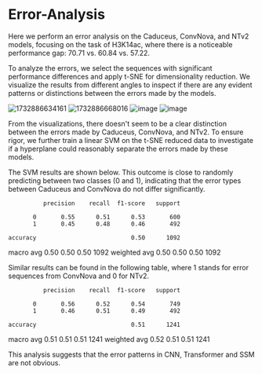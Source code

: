 # Error-Analysis
Here we perform an error analysis on the Caduceus, ConvNova, and NTv2 models, focusing on the task of H3K14ac, where there is a noticeable performance gap: 70.71 vs. 60.84 vs. 57.22.

To analyze the errors, we select the sequences with significant performance differences and apply t-SNE for dimensionality reduction. We visualize the results from different angles to inspect if there are any evident patterns or distinctions between the errors made by the models.

![1732886634161](https://github.com/user-attachments/assets/226dc70e-5a61-4db5-ab4c-a0e79dc9c0d7)
![1732886668016](https://github.com/user-attachments/assets/8f8dbcee-5f06-4910-bb68-9560aacffce8)
![image](https://github.com/user-attachments/assets/4b8d3467-1181-45bc-87e8-07ee3a635f01)
![image](https://github.com/user-attachments/assets/fc6a7c90-bcc2-4789-9f82-4bc797dd2479)




From the visualizations, there doesn't seem to be a clear distinction between the errors made by Caduceus, ConvNova, and NTv2. To ensure rigor, we further train a linear SVM on the t-SNE reduced data to investigate if a hyperplane could reasonably separate the errors made by these models.

The SVM results are shown below. This outcome is close to randomly predicting between two classes (0 and 1), indicating that the error types between Caduceus and ConvNova do not differ significantly.


              precision    recall  f1-score   support

           0       0.55      0.51      0.53       600
           1       0.45      0.48      0.46       492

    accuracy                           0.50      1092
   macro avg       0.50      0.50      0.50      1092
weighted avg       0.50      0.50      0.50      1092

Similar results can be found in the following table, where 1 stands for error sequences from ConvNova and 0 for NTv2.

              precision    recall  f1-score   support

           0       0.56      0.52      0.54       749
           1       0.46      0.51      0.49       492

    accuracy                           0.51      1241
   macro avg       0.51      0.51      0.51      1241
weighted avg       0.52      0.51      0.51      1241

This analysis suggests that the error patterns in CNN, Transformer and SSM are not obvious.
